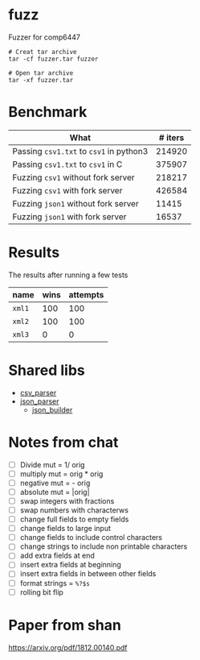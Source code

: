 # fuzz
Fuzzer for comp6447

```
# Creat tar archive
tar -cf fuzzer.tar fuzzer

# Open tar archive
tar -xf fuzzer.tar
```

# Benchmark

| What                                                 | # iters |
|------------------------------------------------------|---------|
| Passing `csv1.txt` to `csv1` in python3              | 214920  |
| Passing `csv1.txt` to `csv1` in C                    | 375907  |
| Fuzzing `csv1` without fork server                   | 218217  |
| Fuzzing `csv1` with fork server                      | 426584  |
| Fuzzing `json1` without fork server                  | 11415   |
| Fuzzing `json1` with fork server                     | 16537   |

# Results

The results after running a few tests

| name   | wins | attempts |
|--------|------|----------|
| `xml1` | 100  | 100      |
| `xml2` | 100  | 100      |
| `xml3` | 0    | 0        |

# Shared libs

- [csv\_parser](https://github.com/semitrivial/csv_parser)
- [json\_parser](https://github.com/udp/json-parser)
  - [json\_builder](https://github.com/udp/json-builder)

# Notes from chat

- [ ] Divide mut = 1/ orig
- [ ] multiply mut = orig * orig
- [ ] negative mut = - orig
- [ ] absolute mut = |orig|
- [ ] swap integers with fractions
- [ ] swap numbers with characterws
- [ ] change full fields to empty fields
- [ ] change fields to large input
- [ ] change fields to include control characters
- [ ] change strings to include non printable characters
- [ ] add extra fields at end
- [ ] insert extra fields at beginning
- [ ] insert extra fields in between other fields
- [ ] format strings = `%?$s`
- [ ] rolling bit flip

# Paper from shan

https://arxiv.org/pdf/1812.00140.pdf


